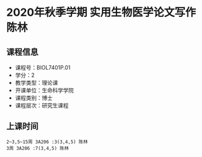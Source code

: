 # 2020年秋季学期 实用生物医学论文写作 陈林






## 课程信息

- 课程号：BIOL7401P.01
- 学分：2
- 教学类型：理论课
- 开课单位：生命科学学院
- 课程类别：博士
- 课程层次：研究生课程

## 上课时间

```
2~3,5~15周 3A206 :3(3,4,5) 陈林
3周 3A206 :7(3,4,5) 陈林
```

